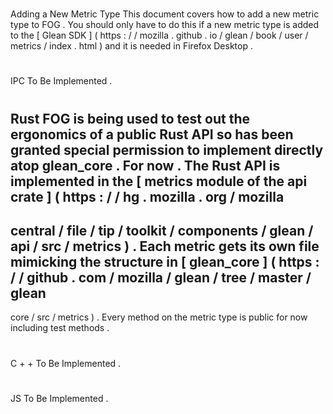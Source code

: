 #
Adding
a
New
Metric
Type
This
document
covers
how
to
add
a
new
metric
type
to
FOG
.
You
should
only
have
to
do
this
if
a
new
metric
type
is
added
to
the
[
Glean
SDK
]
(
https
:
/
/
mozilla
.
github
.
io
/
glean
/
book
/
user
/
metrics
/
index
.
html
)
and
it
is
needed
in
Firefox
Desktop
.
#
#
IPC
To
Be
Implemented
.
#
#
Rust
FOG
is
being
used
to
test
out
the
ergonomics
of
a
public
Rust
API
so
has
been
granted
special
permission
to
implement
directly
atop
glean_core
.
For
now
.
The
Rust
API
is
implemented
in
the
[
metrics
module
of
the
api
crate
]
(
https
:
/
/
hg
.
mozilla
.
org
/
mozilla
-
central
/
file
/
tip
/
toolkit
/
components
/
glean
/
api
/
src
/
metrics
)
.
Each
metric
gets
its
own
file
mimicking
the
structure
in
[
glean_core
]
(
https
:
/
/
github
.
com
/
mozilla
/
glean
/
tree
/
master
/
glean
-
core
/
src
/
metrics
)
.
Every
method
on
the
metric
type
is
public
for
now
including
test
methods
.
#
#
C
+
+
To
Be
Implemented
.
#
#
JS
To
Be
Implemented
.

